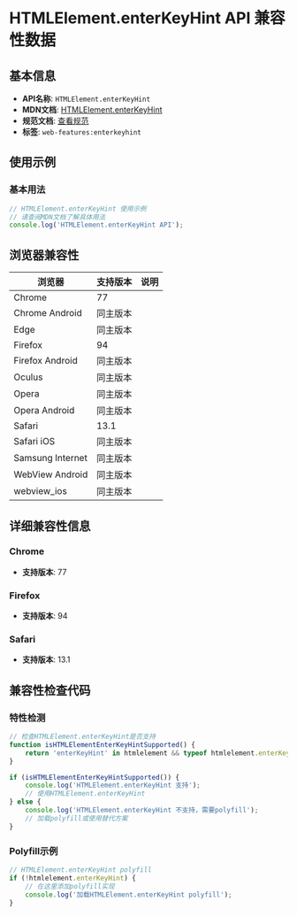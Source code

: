 # HTMLElement.enterKeyHint API 兼容性数据

## 基本信息

- **API名称**: `HTMLElement.enterKeyHint`
- **MDN文档**: [HTMLElement.enterKeyHint](https://developer.mozilla.org/docs/Web/API/HTMLElement/enterKeyHint)
- **规范文档**: [查看规范](https://html.spec.whatwg.org/multipage/interaction.html#dom-enterkeyhint)
- **标签**: `web-features:enterkeyhint`

## 使用示例

### 基本用法

```javascript
// HTMLElement.enterKeyHint 使用示例
// 请查阅MDN文档了解具体用法
console.log('HTMLElement.enterKeyHint API');
```

## 浏览器兼容性

| 浏览器 | 支持版本 | 说明 |
|--------|----------|------|
| Chrome | 77 |  |
| Chrome Android | 同主版本 |  |
| Edge | 同主版本 |  |
| Firefox | 94 |  |
| Firefox Android | 同主版本 |  |
| Oculus | 同主版本 |  |
| Opera | 同主版本 |  |
| Opera Android | 同主版本 |  |
| Safari | 13.1 |  |
| Safari iOS | 同主版本 |  |
| Samsung Internet | 同主版本 |  |
| WebView Android | 同主版本 |  |
| webview_ios | 同主版本 |  |

## 详细兼容性信息

### Chrome

- **支持版本**: 77

### Firefox

- **支持版本**: 94

### Safari

- **支持版本**: 13.1

## 兼容性检查代码

### 特性检测

```javascript
// 检查HTMLElement.enterKeyHint是否支持
function isHTMLElementEnterKeyHintSupported() {
    return 'enterKeyHint' in htmlelement && typeof htmlelement.enterKeyHint === 'function';
}

if (isHTMLElementEnterKeyHintSupported()) {
    console.log('HTMLElement.enterKeyHint 支持');
    // 使用HTMLElement.enterKeyHint
} else {
    console.log('HTMLElement.enterKeyHint 不支持，需要polyfill');
    // 加载polyfill或使用替代方案
}
```

### Polyfill示例

```javascript
// HTMLElement.enterKeyHint polyfill
if (!htmlelement.enterKeyHint) {
    // 在这里添加polyfill实现
    console.log('加载HTMLElement.enterKeyHint polyfill');
}
```

